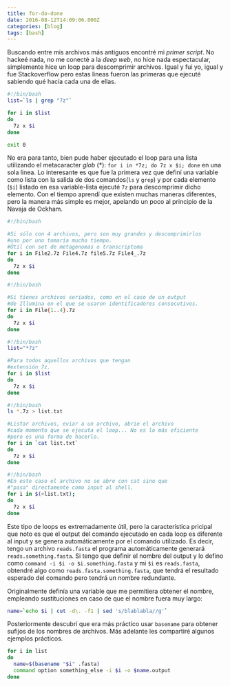 ```yaml
---
title: for-do-done
date: 2016-08-12T14:09:06.000Z
categories: [blog]
tags: [bash]
---
```


Buscando entre mis archivos más antiguos encontré mi *primer script*. No hackeé nada, no me conecté a la *deep web*, no hice nada espectacular, simplemente hice un loop para descomprimir archivos. Igual y fui yo, igual y fue Stackoverflow pero estas lineas fueron las primeras que ejecuté sabiendo qué hacía cada una de ellas.

```bash
#!/bin/bash
list=`ls | grep "7z"`

for i in $list
do
  7z x $i
done

exit 0
```
No era para tanto, bien pude haber ejecutado el loop para una lista utilizando el metacaracter *glob* (\*): ``for i in *7z; do 7z x $i; done`` en una sola linea. Lo interesante es que fue la primera vez que definí una variable como lista con la salida de dos comandos(``ls`` y ``grep``) y por cada elemento (``$i``) listado en esa variable-lista ejecuté ``7z`` para descomprimir dicho elemento. Con el tiempo aprendí que existen muchas maneras diferentes, pero la manera más simple es mejor, apelando un poco al principio de la Navaja de Ockham.

```bash
#!/bin/bash

#Si sólo con 4 archivos, pero son muy grandes y descomprimirlos
#uno por uno tomaría mucho tiempo.
#Útil con set de metagenomas o transcriptoma
for i in File2.7z File4.7z file5.7z File4_.7z
do
  7z x $i
done
```
```bash
#!/bin/bash

#Si tienes archivos seriados, como en el caso de un output
#de Illumina en el que se usaron identificadores consecutivos.
for i in File{1..4}.7z
do
  7z x $i
done
```
```bash
#!/bin/bash
list="*7z"

#Para todos aquellos archivos que tengan
#extensión 7z.
for i in $list
do
  7z x $i
done
```
```bash
#!/bin/bash
ls *.7z > list.txt

#Listar archivos, eviar a un archivo, abrie el archivo
#cada momento que se ejecuta el loop... No es lo más eficiente
#pero es una forma de hacerlo.
for i in `cat list.txt`
do
  7z x $i
done
```
```bash
#!/bin/bash
#En este caso el archivo no se abre con cat sino que
#"pasa" directamente como input al shell.
for i in $(<list.txt);
do
  7z x $i
done
```

Este tipo de loops es extremadamente útil, pero la característica pricipal que noto es que el output del comando ejecutado en cada loop es diferente al input y se genera automáticamente por el comando utilizado. Es decir, tengo un archivo ``reads.fasta`` el programa automáticamente generará ``reads.something.fasta``. Si tengo que definir el nombre del output y lo defino como ``command -i $i -o $i.something.fasta`` y mi ``$i`` es ``reads.fasta``, obtendré algo como ``reads.fasta.something.fasta``, que tendrá el resultado esperado del comando pero tendrá un nombre redundante.

Originalmente definía una variable que me permitiera obtener el nombre, empleando sustituciones en caso de que el nombre fuera muy largo:

```bash
name=`echo $i | cut -d\. -f1 | sed 's/blablabla//g'`
```

Posteriormente descubrí que era más práctico usar ``basename`` para obtener sufijos de los nombres de archivos. Más adelante les compartiré algunos ejemplos prácticos.

```bash
for i in list
do
  name=$(basename "$i" .fasta)
  command option something_else -i $i -o $name.output
done
```
